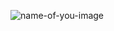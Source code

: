 ![name-of-you-image](https://th.bing.com/th/id/R.c6d46243c7c01ae600300dec411865d9?rik=234ln5OahxTqrQ&riu=http%3a%2f%2fwww.cad27.com%2f200.gif&ehk=AZ2Uft6pp6jFj7LUNC11trhqE7748Sx3oY7eEx1fh%2bc%3d&risl=&pid=ImgRaw&r=0)
